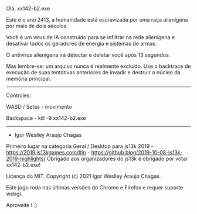 Olá, xx142-b2.exe

Este é o ano 2413,
a humanidade está escravizada por uma raça alienígena por mais de dois séculos.

Você é um vírus de IA construído para se infiltrar na rede alienígena e desativar todos os geradores de energia e sistemas de armas.

O antivírus alienígena irá detectar e deletar você após 13 segundos.

Mas lembre-se: um arquivo nunca é realmente excluído. Use o backtrace de execução de suas tentativas anteriores de invadir e destruir o núcleo da memória principal.

---

Controles:

WASD / Setas - movimento

Backspace - kill -9 xx142-b2.exe

---

- Igor Weslley Araujo Chagas

Primeiro lugar na categoria Geral / Desktop para js13k 2019 - https://2019.js13kgames.com/#in - https://github.blog/2019-10-08-js13k-2019-highlights/
Obrigado aos organizadores do js13k e obrigado por votar xx142-b2.exe!

Licença do MIT. Copyright (c) 2021 Igor Weslley Araujo Chagas.

Este jogo roda nas últimas versões do Chrome e Firefox e requer suporte webgl.

Aproveite ! :)